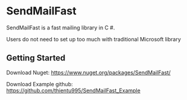 # SendMailFast

SendMailFast is a fast mailing library in C #.

Users do not need to set up too much with traditional Microsoft library

## Getting Started

Download Nuget: https://www.nuget.org/packages/SendMailFast/

Download Example github: https://github.com/thientu995/SendMailFast_Example
